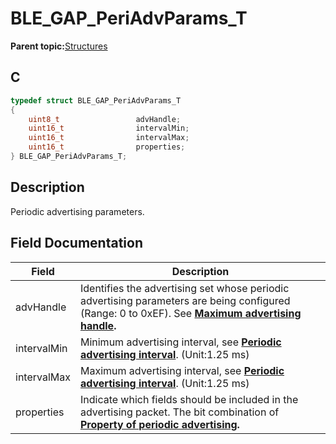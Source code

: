 # BLE\_GAP\_PeriAdvParams\_T

**Parent topic:**[Structures](GUID-230368B0-FB2A-4967-A471-691387B35A9E.md)

## C

```c
typedef struct BLE_GAP_PeriAdvParams_T
{
    uint8_t                 advHandle;
    uint16_t                intervalMin;
    uint16_t                intervalMax;
    uint16_t                properties;
} BLE_GAP_PeriAdvParams_T;
```

## Description

Periodic advertising parameters.

## Field Documentation

|Field|Description|
|-----|-----------|
|advHandle|Identifies the advertising set whose periodic advertising parameters are being configured \(Range: 0 to 0xEF\). See **[Maximum advertising handle](GUID-1E8B41D5-7783-46F2-AD0F-B5013B9B85E3.md).**|
|intervalMin|Minimum advertising interval, see **[Periodic advertising interval](GUID-A682F661-6CE0-427D-A3A8-2CE37D4A2818.md)**. \(Unit:1.25 ms\)|
|intervalMax|Maximum advertising interval, see **[Periodic advertising interval](GUID-A682F661-6CE0-427D-A3A8-2CE37D4A2818.md)**. \(Unit:1.25 ms\)|
|properties|Indicate which fields should be included in the advertising packet. The bit combination of **[Property of periodic advertising](GUID-EA8DD4FC-2DA5-413F-A5E4-4A95753E227C.md).**|

